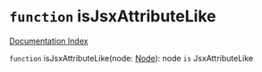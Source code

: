 # `function` isJsxAttributeLike

[Documentation Index](../README.md)

`function` isJsxAttributeLike(node: [Node](../interface.Node/README.md)): node `is` JsxAttributeLike
